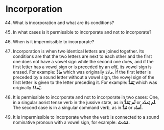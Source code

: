 Incorporation
=============

44. What is incorporation and what are its conditions?

45. In what cases is it permissible to incorporate and not to
incorporate?

46. When is it impermissible to incorporate?

44. Incorporation is when two identical letters are joined together. Its
conditions are that the two letters are next to each other and the first
one does not have a vowel sign while the second one does, and if the
first letter has a vowel sign or is preceded by an *alif*, its vowel
sign is erased. For example: **مادَّ** which was originally مادَدَ. If
the first letter is preceded by a sound letter without a vowel sign, the
vowel sign of the first letter is given to the letter preceding it. For
example: **یَمُدُّ** which was originally **یَمدُدُ.**

45. It is permissible to incorporate and not to incorporate in two
cases: One, in a singular aorist tense verb in the jussive state, as in
**لَم یَمُدُّ** or **لَم یَمدُد.** The second case is in a singular
command verb, as in **مُدُّ** or **اُمدُد.**

46. It is impermissible to incorporate when the verb is connected to a
sound nominative pronoun with a vowel sign, for example: **مَدَدتُ.**


